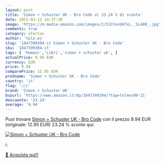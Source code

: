```yaml
---
layout: post
title: 'Simon + Schuster UK - Bro Code al 23.24 % di sconto'
date: 2021-03-12 14:37:30
image: 'https://m.media-amazon.com/images/I/51CVvoUmTxL._SL400_.jpg'
comments: true
category: ofertas
author: 'tole.es'
slug: '1847399304-it Simon + Schuster UK - Bro Code'
sku: '1847399304-it'
tags: [ 'Humour','Libri','simon + schuster uk', ]
actualPrice: 9.94 EUR
currency: EUR
price: 9.94
comparePrice: 12.95 EUR
prodname: 'Simon + Schuster UK - Bro Code'
country: 'it'
flag: '🇮🇹'
brand: 'Simon + Schuster UK'
buyurl: 'https://www.amazon.it/dp/1847399304/?tag=tolees00-21'
descuento: '23.24'
average: '9.94'
---
```


Puoi trovare [Simon + Schuster UK - Bro Code](https://www.amazon.it/dp/1847399304/?tag=tolees00-21) con il prezzo 9.94 EUR (originale: 12.95 EUR) 23.24 % sconto qui:

[![Simon + Schuster UK - Bro Code](https://m.media-amazon.com/images/I/51CVvoUmTxL._SL400_.jpg)](https://www.amazon.it/dp/1847399304/?tag=tolees00-21)

ℹ️:


[🛒 Acquista qui!!](https://www.amazon.it/dp/1847399304/?tag=tolees00-21)
